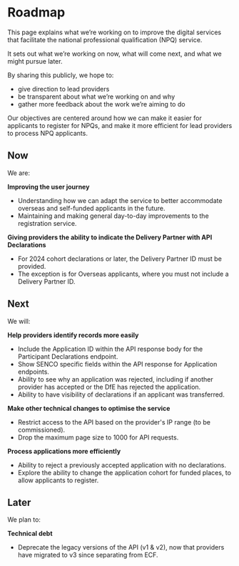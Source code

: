 # Roadmap

This page explains what we’re working on to improve the digital services that facilitate the national professional qualification (NPQ) service.

It sets out what we’re working on now, what will come next, and what we might pursue later.

By sharing this publicly, we hope to:

- give direction to lead providers
- be transparent about what we’re working on and why
- gather more feedback about the work we’re aiming to do

Our objectives are centered around how we can make it easier for applicants to register for NPQs, and make it more efficient for lead providers to process NPQ applicants.

<div class="govuk-grid-row">

  <div class="govuk-grid-column-one-third">
    <h2 id="now" class="govuk-heading-m">Now</h2>
    <p class="govuk-body-m">We are:</p>
    <p class="govuk-body-m"><strong>Improving the user journey</strong></p>
    <ul class="govuk-list govuk-list--bullet">
      <li>Understanding how we can adapt the service to better accommodate overseas and self-funded applicants in the future.</li>
      <li>Maintaining and making general day-to-day improvements to the registration service.</li>
    </ul>
    <p class="govuk-body-m"><strong>Giving providers the ability to indicate the Delivery Partner with API Declarations</strong></p>
    <ul class="govuk-list govuk-list--bullet">
      <li>For 2024 cohort declarations or later, the Delivery Partner ID must be provided.</li>
      <li>The exception is for Overseas applicants, where you must not include a Delivery Partner ID.</li>
    </ul>
  </div>

  <div class="govuk-grid-column-one-third">
    <h2 id="next" class="govuk-heading-m">Next</h2>
    <p class="govuk-body-m">We will:</p>
    <p class="govuk-body-m"><strong>Help providers identify records more easily</strong></p>
    <ul class="govuk-list govuk-list--bullet">
      <li>Include the Application ID within the API response body for the Participant Declarations endpoint.</li>
      <li>Show SENCO specific fields within the API response for Application endpoints.</li>
      <li>Ability to see why an application was rejected, including if another provider has accepted or the DfE has rejected the application.</li>
      <li>Ability to have visibility of declarations if an applicant was transferred.</li>
    </ul>
    <p class="govuk-body-m"><strong>Make other technical changes to optimise the service</strong></p>
    <ul class="govuk-list govuk-list--bullet">
      <li>Restrict access to the API based on the provider's IP range (to be commissioned).</li>
      <li>Drop the maximum page size to 1000 for API requests.</li>
    </ul>
    <p class="govuk-body-m"><strong>Process applications more efficiently</strong></p>
    <ul class="govuk-list govuk-list--bullet">
      <li>Ability to reject a previously accepted application with no declarations.</li>
      <li>Explore the ability to change the application cohort for funded places, to allow applicants to register.</li>
    </ul>
  </div>

  <div class="govuk-grid-column-one-third">
    <h2 id="later" class="govuk-heading-m">Later</h2>
    <p class="govuk-body-m">We plan to:</p>
    <p class="govuk-body-m"><strong>Technical debt</strong></p>
    <ul class="govuk-list govuk-list--bullet">
      <li>Deprecate the legacy versions of the API (v1 & v2), now that providers have migrated to v3 since separating from ECF.</li>
    </ul>
  </div>

</div>
